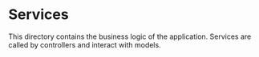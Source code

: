 # Services

This directory contains the business logic of the application. Services are called by controllers and interact with models.